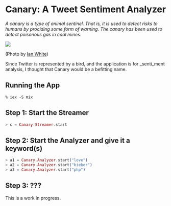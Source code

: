 Canary: A Tweet Sentiment Analyzer
==================================

_A canary is a type of animal _sentinel_. That is, it is used to detect risks to humans by prociding some form of warning. The canary has been used to detect poisonous gas in coal mines._

![](http://i.imgur.com/YBiNVZT.jpg)

(Photo by [Ian White](https://www.flickr.com/photos/ian_white/))

Since Twitter is represented by a bird, and the application is for _senti_ment analysis, I thought that Canary would be a befitting name.

## Running the App

```
% iex -S mix
```

## Step 1: Start the Streamer

```elixir
> c = Canary.Streamer.start
```

## Step 2: Start the Analyzer and give it a keyword(s)

```elixir
> a1 = Canary.Analyzer.start("love")
> a2 = Canary.Analyzer.start("bieber")
> a3 = Canary.Analyzer.start("php")
```

## Step 3: ???

This is a work in progress.


